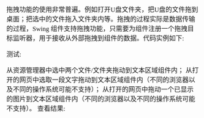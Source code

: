 <span  style="font-family: Simsun,serif; font-size: 17px; ">

拖拽功能的使用非常普遍。例如打开U盘文件夹，把U盘的文件拖到桌面；把选中的文件拖入文件夹内等。拖拽的过程实际是数据传输的过程，Swing 组件支持拖拽功能，只需要为组件注册一个拖拽目标监听器，用于接收从外部拖拽到组件的数据。代码实例如下:

测试:

从资源管理器中选中两个文件/文件夹拖动到文本区域组件内；
从打开的网页中选取一段文字拖动到文本区域组件内（不同的浏览器以及不同的操作系统可能不支持）；
从打开的网页中拖动一个已显示的图片到文本区域组件内（不同的浏览器以及不同的操作系统可能不支持）。
查看结果:

</span>